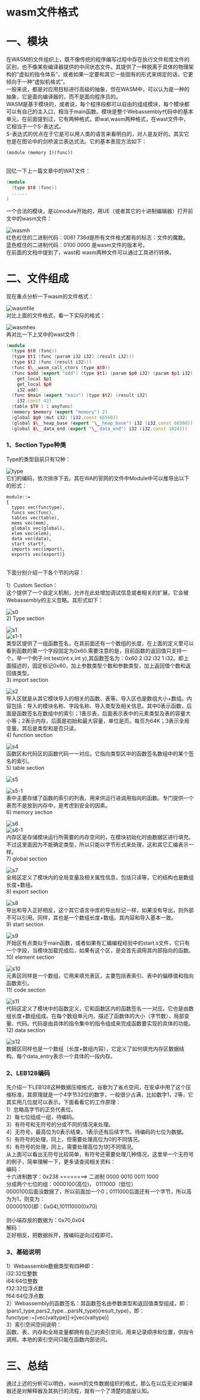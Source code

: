 # wasm文件格式

# 一、模块
在WASM的文件组织上，既不像传统的程序编写过程中存在执行文件和库文件的区别，也不像某些编译器提供的中间状态文件。其提供了一种脱离于具体的物理架构的“虚拟的指令体系”，或者如果一定要和其它一些固有的形式来绑定的话，它更倾向于一种“虚拟机格式”。
</br>
一般来说，都是对应用目标进行高级的抽象，但在WASM中，可以认为是一种的抽象，它是面向编译器的，而不是面向程序员的。
</br>
WASM是基于模块的，或者说，每个程序段都可以自由的组成模块，每个模块都可以有自己的主入口，相当于main函数。模块是整个Webassembly代码中的基本单元，在前面提到过，它有两种格式，即wat,wasm两种格式，在wast文件中，它相当于一个S-表达式。
</br>
S-表达式的优点在于它是可以用人类的语言来看明白的，对人是友好的。其实它也是在图论中的剑桥波兰表达式法。它的基本表现方法如下：
</br>

```
(module (memory 1)(func))
```
</br>
回忆一下上一篇文章中的WAT文件：
</br>

```C++
(module
  (type $t0 (func))
  ......
)
```
一个合法的模块，是以module开始的，用UE（或者其它的十进制编辑器）打开前文中的wasm文件：
</br>

![wasmh](img/wasm-header.png)
</br>
红色杠住的二进制代码：0061  736d是所有文件格式都有的标志：文件的魔数。
</br>
蓝色框住的二进制代码：0100 0000 是wasm文件的版本号。
</br>
在前面的文档中提到了，wast和 wasm两种文件可以通过工具进行转换。
</br>

# 二、文件组成
现在重点分析一下wasm的文件格式：
</br>

![wasmfile](img/wasm-file.png)
</br>
对比上面的文件格式，看一下实际的格式：
</br>

![wasmhex](img/wasm-hex.png)
</br>
再对比一下上文中的wast文件：
</br>

```C++
(module
  (type $t0 (func))
  (type $t1 (func (param i32 i32) (result i32)))
  (type $t2 (func (result i32)))
  (func $\__wasm_call_ctors (type $t0))
  (func $add (export "add") (type $t1) (param $p0 i32) (param $p1 i32) (result i32)
    get_local $p1
    get_local $p0
    i32.add)
  (func $main (export "main") (type $t2) (result i32)
    i32.const 42)
  (table $T0 1 1 anyfunc)
  (memory $memory (export "memory") 2)
  (global $g0 (mut i32) (i32.const 66560))
  (global $\__heap_base (export "\__heap_base") i32 (i32.const 66560))
  (global $\__data_end (export "\__data_end") i32 (i32.const 1024)))
```
### 1、Section Type种类
Type的类型目前只有12种：
</br>

![type](img/wasm-sectiontype.png)
</br>
它们的编码，依次排序下去。其在WA的官网的文件中Module中可以推导出以下的形式：
</br>

```
module::=
{
  types vec(functype),
  funcs vec(func),
  tables vec(table),
  mems vec(mem),
  globals vec(global),
  elem vec(elem),
  data vec(data),
  start start?,
  imports vec(import),
  exports vec(export)}
```
</br>
下面分别介绍一下各个节的内容：
</br>

1）Custom Section：
</br>
这个提供了一个自定义机制，允许在此处增加调试信息或者相关的扩展，它会被Webassembly的主义忽略。其形式如下：

![s0](img/wasm-scustom.png)
</br>
2) Type section
</br>

![s1](img/wasm-stype.png)
</br>
![s1-1](img/wasm-stype1.png)
</br>
类型区提供了一组函数签名，在其前面还有一个数组的长度，在上面的定义里可以看到函数的第一个字段固定为0x60.需要注意的是，目前函数的返回值只支持一个。举一个例子:int test(int x,int y),其函数签名为：0x60 2 i32 i32 1 i32。即上面描述的，固定标记0x60，加上参数类型个数和参数类型，加上返回值个数和返回值类型。
</br>
3) import section
</br>

![s2](img/wasm-simport.png)
</br>
导入区就是从其它模块导入的相关的函数、表等。导入区也是数组大小+数组。内容包括：导入的模块名称、字段名称、导入类型及相关信息。其中0表示函数，后面是函数签名在数组中的索引；1表示表，后面表示表中的元素类型及表的容量大小等；2表示内存，后面是初始和最大容量，单位是页。每页为64K；3表示全局变量，其后是类型和是否只读。
</br>
4) function section
</br>

![s4](img/wasm-sfunc.png)
</br>
函数区和代码区的函数代码一一对应。它指向类型区中的函数签名数组中的某个签名的索引。
</br>
5) table section
</br>

![s5](img/wasm-stable.png)
</br>

![s5-1](img/wasm-stable1.png)
</br>
表中主要存储了函数的索引的列表。用来供运行进调用指向的函数。专门提供一个表而不是放到内存中，是考虑到安全的因素。
</br>
6) memory section
</br>

![s6](img/wasm-smem.png)
</br>
![s6-1](img/wasm-smem1.png)
</br>
内存区是存储模块运行所需要的内存空间的，在模块初始化时由数据区进行填充。不过这里面因为不能确定类型，所以只能以字节形式来处理，这和其它汇编表示一样。
</br>
7) global section
</br>

![s7](img/wasm-sglobal.png)
</br>
全局区定义了模块内的全局变量及相关属性信息，包括只读等，它的结构也是数组长度+数组。</br>
8) export section
</br>

![s8](img/wasm-sexport.png)
</br>
导出和导入正好相反，这个其它语言中库的导出标记一样，如果没有导出，则外部不可以引用。同样，其也是一个数组长度+数组。其内容和导入基本一致。
</br>
9) start section
</br>

![s9](img/wasm-sstart.png)
</br>
开始区有点类似于main函数，或者如果有汇编编程经验中的start.s文件，它只有一个字段，当模块加载完成后，如果有这个区，是会首先调用其内部指向的函数。
</br>
10) element section
</br>

![s10](img/wasm-selem.png)
</br>
元素区同样是一个数组，它用来填充表区，主要包括表索引、表中的偏移值和指向函数索引。
</br>
11) code section
</br>

![s11](img/wasm-scode.png)
</br>
代码区定义了模块中的函数定义，它和函数区内的函数签名一一对应。它也是由数组长度+数组组成。在每个数组单元内，描述了函数体的大小（字节数）、局部变量、代码。代码是由具体的指令集中的指令组成来完成函数要实现的具体的功能。
</br>
12) data section
</br>

![s12](img/wasm-sdata.png)
</br>
数据区同样也是一个数组（长度+数组内容），它定义了如何填充内存区数据结构。每个data_entry表示一个具体的一段内存。
</br>

### 2、LEB128编码
先介绍一下LEB128这种数据压缩格式，谷歌为了省点空间，在安卓中用了这个压缩标准，其原理就是一个4字节32位的数字，一般很少占满，比如数字1，2等，它其实用几位就可以表示。下面看看它的工作原理：
</br>
1）忽略高字节的正负代表位。
</br>
2）每七位组成一组，待编码。
</br>
3）有符号和无符号的分成不同的情况来处理。
</br>
4）无符号，最高位为0表示结束，1表示还有后续字节。待编码的七位为数据。
</br>
5）有符号的处理，同上，但需要处理高位为0的不同情况。
</br>
6）有符号的处理，同上，需要处理高位为1的不同情况。
</br>
从上面可以看出无符号比较简单，有符号还需要处理几种情况，这里举一个无符号的例子，简单理解一下，更多请查阅相关资料：
</br>
编码：
</br>
十六进制数字：0x238 ========>   二进制  0000 0010 0011 1000
</br>
分成两个七位的组：0000100(高位)，  0111000（低位）
</br>
0000100后面没数据了，所以前面加一个0；0111000后面还有一个字节，所以高为为1，则变为：
</br>
00000100(即：0x04),10111000(0x70)  
</br>
则小端存放的数据为：0x70,0x04
</br>
解码：
</br>
正好相反，把数据拆开，按编码逆向过程即可。
</br>

### 3、基础说明
1）Webassemble数据类型有四种即：
</br>
i32:32位整数
</br>
i64:64位整数
</br>
f32:32位浮点数
</br>
f64:64位浮点数
</br>
2）Webassembly的函数签名：其函数签名由参数类型和返回值类型组成，即：
</br>
(pars1_type,pars2_type...parsN_type)(result_type)，即：
</br>
functype::=[vec(valtype)]→[vec(valtype)]
</br>
3）索引空间空间说明：
</br>
函数、表、内存和全局变量都拥有自己的索引空间，用来记录顺序和位置，供指令调用。本地的索引空间只能在函数内部访问。
</br>

# 三、总结
通过上述的分析可以明白，wasm的文件数据组织的格式，那么在以后无论对编译器还是对解释器及其执行的流程，就有一个了清楚的底层认知。
